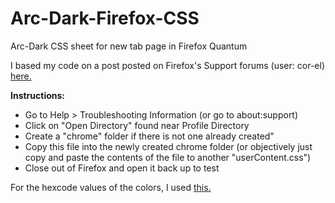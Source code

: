 # Arc-Dark-Firefox-CSS
Arc-Dark CSS sheet for new tab page in Firefox Quantum

I based my code on a post posted on Firefox's Support forums (user: cor-el) [here.](https://support.mozilla.org/en-US/questions/1177844)

**Instructions:**
- Go to Help > Troubleshooting Information (or go to about:support)
- Click on "Open Directory" found near Profile Directory
- Create a "chrome" folder if there is not one already created"
- Copy this file into the newly created chrome folder (or objectively just copy and paste the contents of the file to another "userContent.css")
- Close out of Firefox and open it back up to test

For the hexcode values of the colors, I used [this.](http://www.color-hex.com/color-palette/36646)
